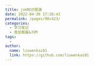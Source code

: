 ```yaml
---
title: jvm知识图谱
date: 2022-04-30 17:26:43
permalink: /pages/90c423/
categories:
  - 学习笔记
  - 类加载器&JVM
tags:
  - 
author: 
  name: liuwenkai01
  link: https://github.com/liuwenkai01
---
```

